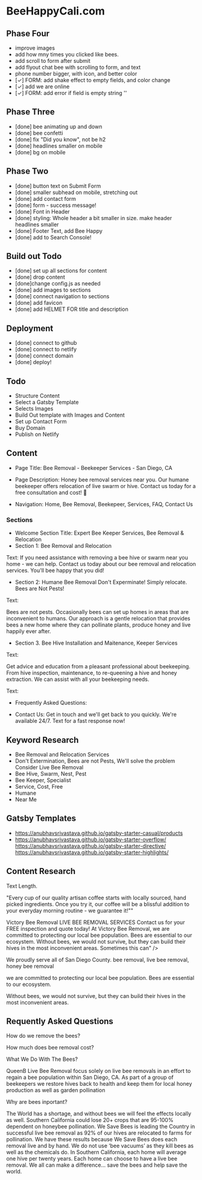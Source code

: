 # BeeHappyCali.com

## Phase Four 

- improve images 
- add how mny times you clicked like bees. 
- add scroll to form after submit 
- add flyout chat bee with scrolling to form, and text
- phone number bigger, with icon, and better color
- [✓] FORM: add shake effect to empty fields, and color change
- [✓] add we are online
- [✓] FORM: add error if field is empty string ''

## Phase Three 

- [done] bee animating up and down
- [done] bee confetti 
- [done] fix "Did you know", not be h2
- [done] headlines smaller on mobile
- [done] bg on mobile

## Phase Two 

- [done] button text on Submit Form 
- [done] smaller subhead on mobile, stretching out
- [done]  add contact form 
- [done] form - success message! 
- [done] Font in Header 
- [done] styling: Whole header a bit smaller in size. make header headlines smaller 
- [done] Footer Text, add Bee Happy
- [done] add to Search Console! 

## Build out Todo

- [done] set up all sections for content
- [done] drop content 
- [done]change config.js as needed 
- [done] add images to sections
- [done] connect navigation to sections
- [done] add favicon
- [done] add HELMET FOR title and description 

## Deployment

- [done] connect to github
- [done] connect to netlify 
- [done] connect domain
- [done] deploy!

## Todo

- Structure Content
- Select a Gatsby Template 
- Selects Images 
- Build Out template with Images and Content 
- Set up Contact Form 
- Buy Domain
- Publish on Netlify

## Content 

- Page Title: Bee Removal - Beekeeper Services - San Diego, CA
- Page Description: Honey bee removal services near you. Our humane beekeeper offers relocation of live swarm or hive.  Contact us today for a free consultation and cost! 🐝

- Navigation:  Home, Bee Removal, Beekepeer, Services, FAQ, Contact Us

### Sections
- Welcome Section Title: Expert Bee Keeper Services, Bee Removal & Relocation 
- Section 1: Bee Removal and Relocation

Text:  If you need assistance with removing a bee hive or swarm near you home - we can help.  Contact us today about our bee removal and relocation services. You'll bee happy that you did! 

- Section 2: Humane Bee Removal Don't Experminate! Simply relocate.  Bees are Not Pests! 

Text: 

Bees are not pests. Occasionally bees can set up homes in areas that are inconvenient to humans.  Our approach is a gentle relocation that provides bees a new home where they can pollinate plants, produce honey and live happily ever after. 

- Section 3. Bee Hive Installation and Maitenance, Keeper Services

Text: 

Get advice and education from a pleasant professional about beekeeping.  From hive inspection,  maintenance, to re-queening a hive and honey extraction.  We can assist with all your beekeeping needs.  


Text: 

- Frequently Asked Questions: 


- Contact Us: Get in touch and we'll get back to you quickly.  We're available 24/7. Text for a fast response now! 

## Keyword Research

- Bee Removal and Relocation Services 
- Don't Extermination, Bees are not Pests, We'll solve the problem Consider Live Bee Removal 
- Bee Hive, Swarm, Nest, Pest 
- Bee Keeper, Specialist
- Service, Cost, Free  
- Humane 
- Near Me  

## Gatsby Templates 

* https://anubhavsrivastava.github.io/gatsby-starter-casual/products
* https://anubhavsrivastava.github.io/gatsby-starter-overflow/
https://anubhavsrivastava.github.io/gatsby-starter-directive/
https://anubhavsrivastava.github.io/gatsby-starter-highlights/


## Content Research 

Text Length. 

"Every cup of our quality artisan coffee starts with locally sourced, hand picked ingredients. Once you try it, our coffee will be a blissful addition to your everyday morning routine - we guarantee it!""


Victory Bee Removal LIVE BEE REMOVAL SERVICES Contact us for your FREE inspection and quote today! At Victory Bee Removal, we are committed to protecting our local bee population. Bees are essential to our ecosystem. Without bees, we would not survive, but they can build their hives in the most inconvenient areas. Sometimes this can" />

We proudly serve all of San Diego County. bee removal, live bee removal, honey bee removal

we are committed to protecting our local bee population. Bees are essential to our ecosystem.

Without bees, we would not survive, but they can build their hives in the most inconvenient areas.



## Requently Asked Questions 

How do we remove the bees? 

How much does bee removal cost? 

What We Do With The Bees?



QueenB Live Bee Removal focus solely on live bee removals in an effort to regain a bee population within San Diego, CA. As part of a group of beekeepers we restore hives back to health and keep them for local honey production as well as garden pollination

Why are bees inportant? 

The World has a shortage, and without bees we will feel the effects locally as well. Southern California could lose 20+ crops that are 95-100% dependent on honeybee pollination. We Save Bees is leading the Country in successful live bee removal as 92% of our hives are relocated to farms for pollination. We have these results because We Save Bees does each removal live and by hand. We do not use ‘bee vacuums’ as they kill bees as well as the chemicals do. In Southern California, each home will average one hive per twenty years. Each home can choose to have a live bee removal. We all can make a difference… save the bees and help save the world.